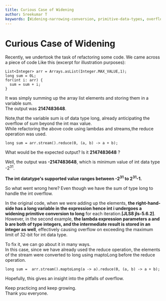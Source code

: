 ```yaml
---
title: Curious Case of Widening
author: Sreekumar T
keywords: [Widening-narrowing-conversion, primitive-data-types, overflow, java, streams, long, integer]
---
```


# Curious Case of Widening

Recently, we undertook the task of refactoring some code. We came across a piece of code Like this (excerpt for illustration purposes):

```
List<Integer> arr = Arrays.asList(Integer.MAX_VALUE,1);  
long sum = 0L;  
for(int i: arr) {  
  sum = sum + i;  
}  
```


It was simply summing up the array list elements and storing them in a variable sum.  
The output was **2147483648**.  

Note,that the variable sum is of data type long, already anticipating the overflow of sum beyond the int max value.  
While refactoring the above code using lambdas and streams,the reduce operation was used.  


```
long sum = arr.stream().reduce(0, (a, b) -> a + b);
```


What would be the expected output? Is it **2147483648** ?  

Well, the output was **-2147483648**, which is minimum value of int data type -2<sup>31</sup>.  

**The int datatype's supported value ranges between -2<sup>31</sup> to 2<sup>31</sup>-1.**  

So what went wrong here? Even though we have the sum of type long to handle the int overflow.  


In the original code, when we were adding up the elements, <b>the right-hand-side has a long variable in the expression hence int i undergoes a widening primitive conversion to long</b> for each iteration.**[JLS8 jls-5.6.2]**.  
However, in the second example, **the lambda expression parameters a and b are both of type integers, and the intermediate result is stored in an integer as well**, effectively causing overflow on exceeding the maximum limit of 32-bit for int data type.  


To fix it, we can go about it in many ways.  
In this case, since we have already used the reduce operation, the elements of the stream were converted to long using maptoLong before the reduce operation.  

```
long sum =  arr.stream().maptoLong(a -> a).reduce(0, (a, b) -> a + b);
```  

Hopefully, this gives an insight into the pitfalls of overflow.  

Keep practicing and keep growing.  
Thank you everyone.  
